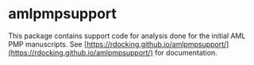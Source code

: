# amlpmpsupport

This package contains support code for analysis done for the initial AML PMP manuscripts. See [https://rdocking.github.io/amlpmpsupport/](https://rdocking.github.io/amlpmpsupport/) for documentation.
